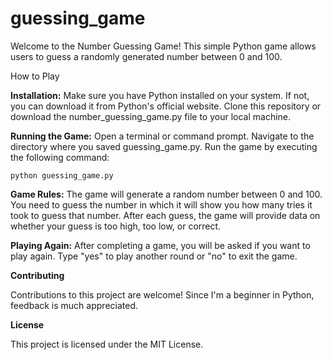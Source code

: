 # guessing_game
Welcome to the Number Guessing Game! This simple Python game allows users to guess a randomly generated number between 0 and 100.

How to Play

  **Installation:**
        Make sure you have Python installed on your system. If not, you can download it from Python's official website.
        Clone this repository or download the number_guessing_game.py file to your local machine.



  **Running the Game:**
        Open a terminal or command prompt.
        Navigate to the directory where you saved guessing_game.py.
        Run the game by executing the following command:

    python guessing_game.py



  **Game Rules:**
        The game will generate a random number between 0 and 100.
        You need to guess the number in which it will show you how many tries it took to guess that number.
        After each guess, the game will provide data on whether your guess is too high, too low, or correct.

        

  **Playing Again:**
        After completing a game, you will be asked if you want to play again. Type "yes" to play another round or "no" to exit the game.

        

**Contributing**

  Contributions to this project are welcome! Since I'm a beginner in Python, feedback is much appreciated.



**License**

  This project is licensed under the MIT License.
